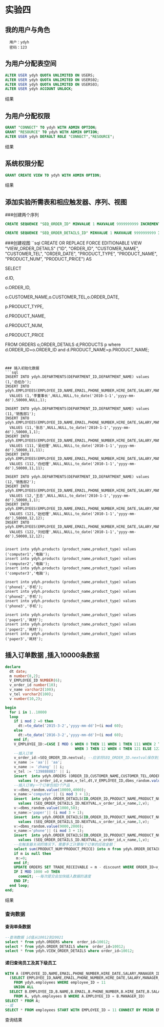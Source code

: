 # 实验四

## 我的用户与角色
```flow js
  用户：ydyh
  密码：123
```

## 为用户分配表空间
```sql
ALTER USER ydyh QUOTA UNLIMITED ON USERS;
ALTER USER ydyh QUOTA UNLIMITED ON USERS02;
ALTER USER ydyh QUOTA UNLIMITED ON USERS03;
ALTER USER ydyh ACCOUNT UNLOCK;
```
结果


## 为用户分配权限
```sql
GRANT "CONNECT" TO ydyh WITH ADMIN OPTION;
GRANT "RESOURCE" TO ydyh WITH ADMIN OPTION;
ALTER USER ydyh DEFAULT ROLE "CONNECT","RESOURCE";
```
结果


## 系统权限分配
```sql
GRANT CREATE VIEW TO ydyh WITH ADMIN OPTION;
```
结果



## 添加实验所需表和相应触发器、序列、视图

###创建两个序列
```sql
CREATE SEQUENCE "SEQ_ORDER_ID" MINVALUE 1 MAXVALUE 9999999999 INCREMENT BY 1 START WITH 1 CACHE 2000 ORDER NOCYCLE NOPARTITION ;
```
```sql
CREATE SEQUENCE "SEQ_ORDER_DETAILS_ID" MINVALUE 1 MAXVALUE 9999999999 INCREMENT BY 1 START WITH 1 CACHE 2000 ORDER NOCYCLE NOPARTITION ;
```

###创建视图
``sql
CREATE OR REPLACE FORCE EDITIONABLE VIEW "VIEW_ORDER_DETAILS" ("ID", "ORDER_ID", "CUSTOMER_NAME", "CUSTOMER_TEL", "ORDER_DATE", "PRODUCT_TYPE", "PRODUCT_NAME", "PRODUCT_NUM", "PRODUCT_PRICE") AS

SELECT

d.ID,

o.ORDER_ID,

o.CUSTOMER_NAME,o.CUSTOMER_TEL,o.ORDER_DATE,

p.PRODUCT_TYPE,

d.PRODUCT_NAME,

d.PRODUCT_NUM,

d.PRODUCT_PRICE

FROM ORDERS o,ORDER_DETAILS d,PRODUCTS p where d.ORDER_ID=o.ORDER_ID and d.PRODUCT_NAME=p.PRODUCT_NAME;
```


### 插入初始化数据
```sql
INSERT INTO ydyh.DEPARTMENTS(DEPARTMENT_ID,DEPARTMENT_NAME) values (1,'总经办');
INSERT INTO ydyh.EMPLOYEES(EMPLOYEE_ID,NAME,EMAIL,PHONE_NUMBER,HIRE_DATE,SALARY,MANAGER_ID,DEPARTMENT_ID)
  VALUES (1,'李董事长',NULL,NULL,to_date('2010-1-1','yyyy-mm-dd'),50000,NULL,1);

INSERT INTO ydyh.DEPARTMENTS(DEPARTMENT_ID,DEPARTMENT_NAME) values (11,'销售部1');
INSERT INTO ydyh.EMPLOYEES(EMPLOYEE_ID,NAME,EMAIL,PHONE_NUMBER,HIRE_DATE,SALARY,MANAGER_ID,DEPARTMENT_ID)
  VALUES (11,'张总',NULL,NULL,to_date('2010-1-1','yyyy-mm-dd'),50000,1,1);
INSERT INTO ydyh.EMPLOYEES(EMPLOYEE_ID,NAME,EMAIL,PHONE_NUMBER,HIRE_DATE,SALARY,MANAGER_ID,DEPARTMENT_ID)
  VALUES (111,'吴经理',NULL,NULL,to_date('2010-1-1','yyyy-mm-dd'),50000,11,11);
INSERT INTO ydyh.EMPLOYEES(EMPLOYEE_ID,NAME,EMAIL,PHONE_NUMBER,HIRE_DATE,SALARY,MANAGER_ID,DEPARTMENT_ID)
  VALUES (112,'白经理',NULL,NULL,to_date('2010-1-1','yyyy-mm-dd'),50000,11,11);

INSERT INTO ydyh.DEPARTMENTS(DEPARTMENT_ID,DEPARTMENT_NAME) values (12,'销售部2');
INSERT INTO ydyh.EMPLOYEES(EMPLOYEE_ID,NAME,EMAIL,PHONE_NUMBER,HIRE_DATE,SALARY,MANAGER_ID,DEPARTMENT_ID)
  VALUES (12,'王总',NULL,NULL,to_date('2010-1-1','yyyy-mm-dd'),50000,1,1);
INSERT INTO ydyh.EMPLOYEES(EMPLOYEE_ID,NAME,EMAIL,PHONE_NUMBER,HIRE_DATE,SALARY,MANAGER_ID,DEPARTMENT_ID)
  VALUES (121,'赵经理',NULL,NULL,to_date('2010-1-1','yyyy-mm-dd'),50000,12,12);
INSERT INTO ydyh.EMPLOYEES(EMPLOYEE_ID,NAME,EMAIL,PHONE_NUMBER,HIRE_DATE,SALARY,MANAGER_ID,DEPARTMENT_ID)
  VALUES (122,'刘经理',NULL,NULL,to_date('2010-1-1','yyyy-mm-dd'),50000,12,12);


insert into ydyh.products (product_name,product_type) values ('computer1','电脑');
insert into ydyh.products (product_name,product_type) values ('computer2','电脑');
insert into ydyh.products (product_name,product_type) values ('computer3','电脑');

insert into ydyh.products (product_name,product_type) values ('phone1','手机');
insert into ydyh.products (product_name,product_type) values ('phone2','手机');
insert into ydyh.products (product_name,product_type) values ('phone3','手机');

insert into ydyh.products (product_name,product_type) values ('paper1','耗材');
insert into ydyh.products (product_name,product_type) values ('paper2','耗材');
insert into ydyh.products (product_name,product_type) values ('paper3','耗材');
```

## 插入订单数据 ,插入10000条数据
```sql
declare
  dt date;
  m number(8,2);
  V_EMPLOYEE_ID NUMBER(6);
  v_order_id number(10);
  v_name varchar2(100);
  v_tel varchar2(100);
  v number(10,2);

begin
  for i in 1..10000
  loop
    if i mod 2 =0 then
      dt:=to_date('2015-3-2','yyyy-mm-dd')+(i mod 60);
    else
      dt:=to_date('2016-3-2','yyyy-mm-dd')+(i mod 60);
    end if;
    V_EMPLOYEE_ID:=CASE I MOD 6 WHEN 0 THEN 11 WHEN 1 THEN 111 WHEN 2 THEN 112
                                WHEN 3 THEN 12 WHEN 4 THEN 121 ELSE 122 END;
    --插入订单
    v_order_id:=SEQ_ORDER_ID.nextval; --应该将SEQ_ORDER_ID.nextval保存到变量中。
    v_name := 'aa'|| 'aa';
    v_name := 'zhang' || i;
    v_tel := '139888883' || i;
    insert  into ydyh.ORDERS (ORDER_ID,CUSTOMER_NAME,CUSTOMER_TEL,ORDER_DATE,EMPLOYEE_ID,DISCOUNT)
      values (v_order_id,v_name,v_tel,dt,V_EMPLOYEE_ID,dbms_random.value(100,0));
    --插入订单y一个订单包括3个产品
    v:=dbms_random.value(10000,4000);
    v_name:='computer'|| (i mod 3 + 1);
    insert  into ydyh.ORDER_DETAILS(ID,ORDER_ID,PRODUCT_NAME,PRODUCT_NUM,PRODUCT_PRICE)
      values (SEQ_ORDER_DETAILS_ID.NEXTVAL,v_order_id,v_name,2,v);
    v:=dbms_random.value(1000,50);
    v_name:='paper'|| (i mod 3 + 1);
    insert  into ydyh.ORDER_DETAILS(ID,ORDER_ID,PRODUCT_NAME,PRODUCT_NUM,PRODUCT_PRICE)
      values (SEQ_ORDER_DETAILS_ID.NEXTVAL,v_order_id,v_name,3,v);
    v:=dbms_random.value(9000,2000);
    v_name:='phone'|| (i mod 3 + 1);
    insert  into ydyh.ORDER_DETAILS(ID,ORDER_ID,PRODUCT_NAME,PRODUCT_NUM,PRODUCT_PRICE)
      values (SEQ_ORDER_DETAILS_ID.NEXTVAL,v_order_id,v_name,1,v);
    --在触发器关闭的情况下，需要手工计算每个订单的应收金额：
    select sum(PRODUCT_NUM*PRODUCT_PRICE) into m from ydyh.ORDER_DETAILS where ORDER_ID=v_order_id;
    if m is null then
     m:=0;
    end if;
    UPDATE ORDERS SET TRADE_RECEIVABLE = m - discount WHERE ORDER_ID=v_order_id;
    IF I MOD 1000 =0 THEN
      commit; --每次提交会加快插入数据的速度
    END IF;
  end loop;
end;
```
结果




### 查询数据

#### 查询单条数据
```sql
--查询数据 id值从10012到20021
select * from ydyh.ORDERS where  order_id=10012;
select * from ydyh.ORDER_DETAILS where  order_id=10012;
select * from ydyh.VIEW_ORDER_DETAILS where order_id=10012;
```

#### 递归查询员工及其下级员工
```sql
WITH A (EMPLOYEE_ID,NAME,EMAIL,PHONE_NUMBER,HIRE_DATE,SALARY,MANAGER_ID,DEPARTMENT_ID) AS
  (SELECT EMPLOYEE_ID,NAME,EMAIL,PHONE_NUMBER,HIRE_DATE,SALARY,MANAGER_ID,DEPARTMENT_ID
    FROM ydyh.employees WHERE employee_ID = 11
    UNION ALL
  SELECT B.EMPLOYEE_ID,B.NAME,B.EMAIL,B.PHONE_NUMBER,B.HIRE_DATE,B.SALARY,B.MANAGER_ID,B.DEPARTMENT_ID
    FROM A, ydyh.employees B WHERE A.EMPLOYEE_ID = B.MANAGER_ID)
SELECT * FROM A;
--或
SELECT * FROM employees START WITH EMPLOYEE_ID = 11 CONNECT BY PRIOR EMPLOYEE_ID = MANAGER_ID;
```
查询结果






